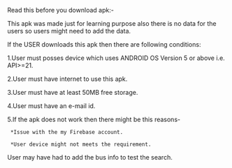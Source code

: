 Read this before you download apk:-

This apk was made just for learning purpose also there is no data 
for the users so users might need to add the data. 

If the USER downloads this apk then there are following conditions:

1.User must posses device which uses ANDROID OS Version 5 or above i.e. API>=21.

2.User must have internet to use this apk.

3.User must have at least 50MB free storage.

4.User must have an e-mail id.

5.If the apk does not work then there might be this reasons-

     *Issue with the my Firebase account.
     
     *User device might not meets the requirement.

User may have had to add the bus info to test the search.
